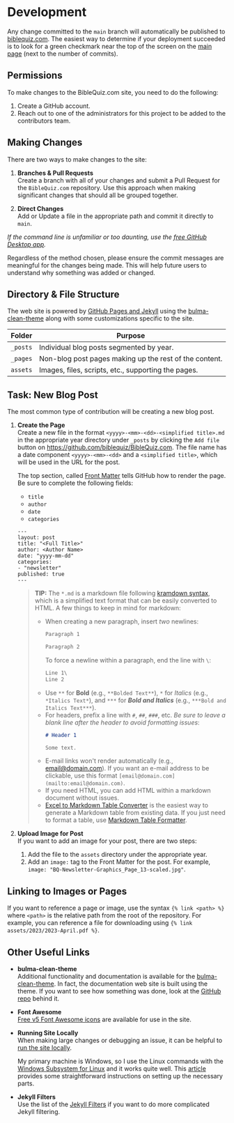 # Development
Any change committed to the `main` branch will automatically be published to [biblequiz.com](https://biblequiz.com/). The easiest way to determine if your deployment succeeded is to look for a green checkmark near the top of the screen on the [main page](https://github.com/biblequiz/BibleQuiz.com) (next to the number of commits).

## Permissions

To make changes to the BibleQuiz.com site, you need to do the following:
1. Create a GitHub account.
2. Reach out to one of the administrators for this project to be added to the contributors team.

## Making Changes
There are two ways to make changes to the site:

1. **Branches & Pull Requests**\
Create a branch with all of your changes and submit a Pull Request for the `BibleQuiz.com` repository. Use this approach when making significant changes that should all be grouped together.

2. **Direct Changes**\
Add or Update a file in the appropriate path and commit it directly to `main`.

*If the command line is unfamiliar or too daunting, use the [free GitHub Desktop app](https://desktop.github.com/).*

Regardless of the method chosen, please ensure the commit messages are meaningful for the changes being made. This will help future users to understand why something was added or changed.

## Directory & File Structure

The web site is powered by [GitHub Pages and Jekyll](https://docs.github.com/en/pages/setting-up-a-github-pages-site-with-jekyll/about-github-pages-and-jekyll) using the [bulma-clean-theme](http://www.csrhymes.com/bulma-clean-theme/) along with some customizations specific to the site.

| Folder   | Purpose                                                |
|----------|--------------------------------------------------------|
| `_posts` | Individual blog posts segmented by year.               |
| `_pages` | Non-blog post pages making up the rest of the content. |
| `assets` | Images, files, scripts, etc., supporting the pages.    |

## Task: New Blog Post
The most common type of contribution will be creating a new blog post.

1. **Create the Page**\
    Create a new file in the format `<yyyy>-<mm>-<dd>-<simplified title>.md` in the appropriate year directory under `_posts` by clicking the `Add file` button on https://github.com/biblequiz/BibleQuiz.com. The file name has a date component `<yyyy>-<mm>-<dd>` and a `<simplified title>`, which will be used in the URL for the post.

    The top section, called [Front Matter](https://jekyllrb.com/docs/front-matter/) tells GitHub how to render the page. Be sure to complete the following fields:
    * `title`
    * `author`
    * `date`
    * `categories`

    ```
    ---
    layout: post
    title: "<Full Title>"
    author: <Author Name>
    date: "yyyy-mm-dd"
    categories: 
    - "newsletter"
    published: true
    ---
    ```

    >**TIP:** The `*.md` is a markdown file following [kramdown syntax](https://kramdown.gettalong.org/syntax.html), which is a simplified text format that can be easily converted to HTML. A few things to keep in mind for markdown:
    >* When creating a new paragraph, insert *two* newlines:
    >   ```markdown
    >   Paragraph 1
    >
    >   Paragraph 2
    >   ```
    >   To force a newline within a paragraph, end the line with `\`:
    >   ```markdown
    >   Line 1\
    >   Line 2
    >   ```
    >* Use `**` for **Bold** (e.g., `**Bolded Text**`), `*` for *Italics* (e.g., `*Italics Text*`), and `***` for ***Bold and Italics*** (e.g., `***Bold and Italics Text***`).
    >* For headers, prefix a line with `#`, `##`, `###`, etc. *Be sure to leave a blank line after the header to avoid formatting issues*:
    >   ```markdown
    >   # Header 1
    >   
    >   Some text.
    >   ```
    >* E-mail links won't render automatically (e.g., email@domain.com). If you want an e-mail address to be clickable, use this format `[email@domain.com](mailto:email@domain.com)`.
    >* If you need HTML, you can add HTML within a markdown document without issues.
    >* [Excel to Markdown Table Converter](https://tableconvert.com/excel-to-markdown) is the easiest way to generate a Markdown table from existing data. If you just need to format a table, use [Markdown Table Formatter](http://markdowntable.com).

2. **Upload Image for Post**\
    If you want to add an image for your post, there are two steps:
    1. Add the file to the `assets` directory under the appropriate year.
    2. Add an `image:` tag to the Front Matter for the post. For example, `image: "BQ-Newsletter-Graphics_Page_13-scaled.jpg"`.

## Linking to Images or Pages
If you want to reference a page or image, use the syntax `{% link <path> %}` where `<path>` is the relative path from the root of the repository. For example, you can reference a file for downloading using `{% link assets/2023/2023-April.pdf %}`.

## Other Useful Links

* **bulma-clean-theme**\
Additional functionality and documentation is available for the [bulma-clean-theme](https://bulma.io/documentation/). In fact, the documentation web site is built using the theme. If you want to see how something was done, look at the [GitHub repo](https://github.com/chrisrhymes/bulma-clean-theme) behind it.

* **Font Awesome**\
[Free v5 Font Awesome icons](https://fontawesome.com/v5/search?o=r&m=free) are available for use in the site.

* **Running Site Locally**\
    When making large changes or debugging an issue, it can be helpful to [run the site locally](https://docs.github.com/en/pages/setting-up-a-github-pages-site-with-jekyll/testing-your-github-pages-site-locally-with-jekyll).

    My primary machine is Windows, so I use the Linux commands with the [Windows Subsystem for Linux](https://learn.microsoft.com/en-us/windows/wsl/install) and it works quite well. This [article](https://davemateer.com/2020/10/20/running-jekyll-on-wsl2) provides some straightforward instructions on setting up the necessary parts.

* **Jekyll Filters**\
Use the list of the [Jekyll Filters](https://jekyllrb.com/docs/liquid/filters/) if you want to do more complicated Jekyll filtering.
